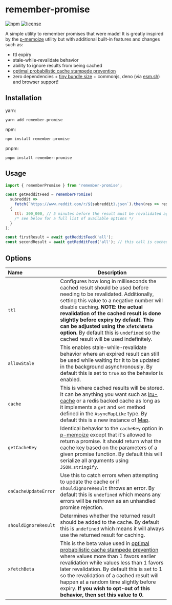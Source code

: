 # remember-promise

[![npm](https://shields.io/npm/v/remember-promise)](https://www.npmjs.com/package/remember-promise)
[![license](https://shields.io/github/license/redabacha/remember-promise)](https://github.com/redabacha/remember-promise/blob/main/LICENSE)

A simple utility to remember promises that were made! It is greatly inspired by the [p-memoize](https://github.com/sindresorhus/p-memoize) utility but with additional built-in features and changes such as:

- ttl expiry
- stale-while-revalidate behavior
- ability to ignore results from being cached
- [optimal probabilistic cache stampede prevention](https://cseweb.ucsd.edu/~avattani/papers/cache_stampede.pdf)
- zero dependencies + [tiny bundle size](https://bundlephobia.com/package/remember-promise@latest) + commonjs, deno (via [esm.sh](https://esm.sh/remember-promise@latest)) and browser support!

## Installation

yarn:

```
yarn add remember-promise
```

npm:

```
npm install remember-promise
```

pnpm:

```
pnpm install remember-promise
```

## Usage

```js
import { rememberPromise } from 'remember-promise';

const getRedditFeed = rememberPromise(
  subreddit =>
    fetch(`https://www.reddit.com/r/${subreddit}.json`).then(res => res.json()),
  {
    ttl: 300_000, // 5 minutes before the result must be revalidated again
    /* see below for a full list of available options */
  }
);

const firstResult = await getRedditFeed('all');
const secondResult = await getRedditFeed('all'); // this call is cached
```

## Options

| Name                 | Description                                                                                                                                                                                                                                                                                                                                                                                                                                           |
| :------------------- | ----------------------------------------------------------------------------------------------------------------------------------------------------------------------------------------------------------------------------------------------------------------------------------------------------------------------------------------------------------------------------------------------------------------------------------------------------- |
| `ttl`                | Configures how long in milliseconds the cached result should be used before needing to be revalidated. Additionally, setting this value to a negative number will disable caching. **NOTE: the actual revalidation of the cached result is done slightly before expiry by default. This can be adjusted using the `xfetchBeta` option.** By default this is `undefined` so the cached result will be used indefinitely.                               |
| `allowStale`         | This enables stale-while-revalidate behavior where an expired result can still be used while waiting for it to be updated in the background asynchronously. By default this is set to `true` so the behavior is enabled.                                                                                                                                                                                                                              |
| `cache`              | This is where cached results will be stored. It can be anything you want such as [lru-cache](https://github.com/isaacs/node-lru-cache) or a redis backed cache as long as it implements a `get` and `set` method defined in the `AsyncMapLike` type. By default this is a new instance of [Map](https://developer.mozilla.org/en-US/docs/Web/JavaScript/Reference/Global_Objects/Map).                                                                |
| `getCacheKey`        | Identical behavior to the `cacheKey` option in [p-memoize](https://github.com/sindresorhus/p-memoize#cachekey) except that it's allowed to return a promise. It should return what the cache key based on the parameters of a given promise function. By default this will serialize all arguments using `JSON.stringify`.                                                                                                                            |
| `onCacheUpdateError` | Use this to catch errors when attempting to update the cache or if `shouldIgnoreResult` throws an error. By default this is `undefined` which means any errors will be rethrown as an unhandled promise rejection.                                                                                                                                                                                                                                    |
| `shouldIgnoreResult` | Determines whether the returned result should be added to the cache. By default this is `undefined` which means it will always use the returned result for caching.                                                                                                                                                                                                                                                                                   |
| `xfetchBeta`         | This is the beta value used in [optimal probabilistic cache stampede prevention](https://cseweb.ucsd.edu/~avattani/papers/cache_stampede.pdf) where values more than 1 favors earlier revalidation while values less than 1 favors later revalidation. By default this is set to 1 so the revalidation of a cached result will happen at a random time slightly before expiry. **If you wish to opt-out of this behavior, then set this value to 0.** |

